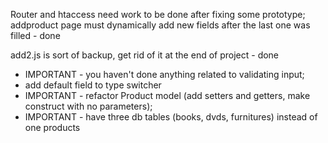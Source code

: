 Router and htaccess need work to be done after fixing some prototype;
addproduct page must dynamically add new fields after the last one was filled - done

add2.js is sort of backup, get rid of it at the end of project - done

- IMPORTANT - you haven't done anything related to validating input;
- add default field to type switcher
- IMPORTANT - refactor Product model (add setters and getters, make construct with no parameters);
- IMPORTANT - have three db tables (books, dvds, furnitures) instead of one products